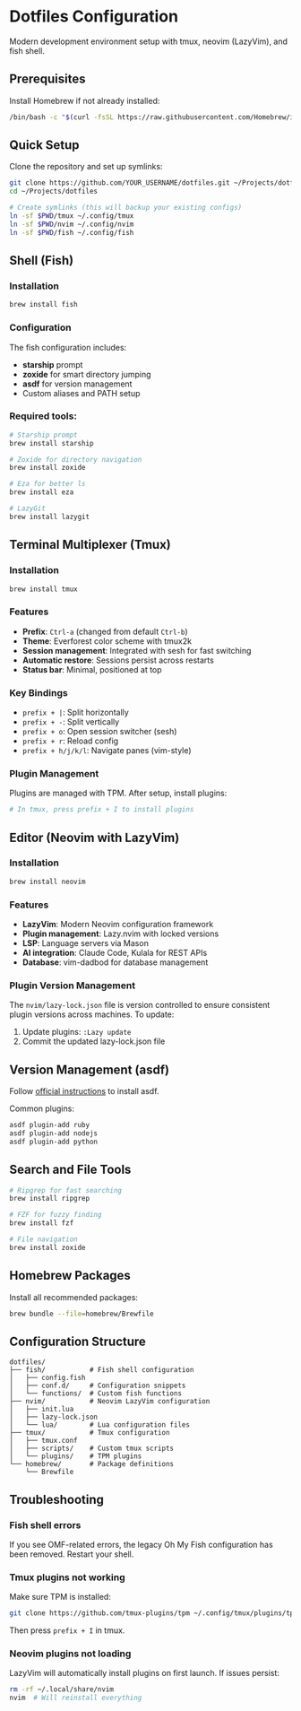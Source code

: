 # Dotfiles Configuration

Modern development environment setup with tmux, neovim (LazyVim), and fish shell.

## Prerequisites

Install Homebrew if not already installed:
```bash
/bin/bash -c "$(curl -fsSL https://raw.githubusercontent.com/Homebrew/install/HEAD/install.sh)"
```

## Quick Setup

Clone the repository and set up symlinks:

```bash
git clone https://github.com/YOUR_USERNAME/dotfiles.git ~/Projects/dotfiles
cd ~/Projects/dotfiles

# Create symlinks (this will backup your existing configs)
ln -sf $PWD/tmux ~/.config/tmux
ln -sf $PWD/nvim ~/.config/nvim  
ln -sf $PWD/fish ~/.config/fish
```

## Shell (Fish)

### Installation
```bash
brew install fish
```

### Configuration
The fish configuration includes:
- **starship** prompt
- **zoxide** for smart directory jumping
- **asdf** for version management
- Custom aliases and PATH setup

### Required tools:
```bash
# Starship prompt
brew install starship

# Zoxide for directory navigation  
brew install zoxide

# Eza for better ls
brew install eza

# LazyGit
brew install lazygit
```

## Terminal Multiplexer (Tmux)

### Installation
```bash
brew install tmux
```

### Features
- **Prefix**: `Ctrl-a` (changed from default `Ctrl-b`)
- **Theme**: Everforest color scheme with tmux2k
- **Session management**: Integrated with sesh for fast switching
- **Automatic restore**: Sessions persist across restarts
- **Status bar**: Minimal, positioned at top

### Key Bindings
- `prefix + |`: Split horizontally
- `prefix + -`: Split vertically  
- `prefix + o`: Open session switcher (sesh)
- `prefix + r`: Reload config
- `prefix + h/j/k/l`: Navigate panes (vim-style)

### Plugin Management
Plugins are managed with TPM. After setup, install plugins:
```bash
# In tmux, press prefix + I to install plugins
```

## Editor (Neovim with LazyVim)

### Installation
```bash
brew install neovim
```

### Features
- **LazyVim**: Modern Neovim configuration framework
- **Plugin management**: Lazy.nvim with locked versions
- **LSP**: Language servers via Mason
- **AI integration**: Claude Code, Kulala for REST APIs
- **Database**: vim-dadbod for database management

### Plugin Version Management
The `nvim/lazy-lock.json` file is version controlled to ensure consistent plugin versions across machines. To update:

1. Update plugins: `:Lazy update` 
2. Commit the updated lazy-lock.json file

## Version Management (asdf)

Follow [official instructions](https://asdf-vm.com/#/core-manage-asdf-vm) to install asdf.

Common plugins:
```bash
asdf plugin-add ruby
asdf plugin-add nodejs  
asdf plugin-add python
```

## Search and File Tools

```bash
# Ripgrep for fast searching
brew install ripgrep

# FZF for fuzzy finding
brew install fzf

# File navigation
brew install zoxide
```

## Homebrew Packages

Install all recommended packages:
```bash
brew bundle --file=homebrew/Brewfile
```

## Configuration Structure

```
dotfiles/
├── fish/           # Fish shell configuration
│   ├── config.fish
│   ├── conf.d/     # Configuration snippets
│   └── functions/  # Custom fish functions
├── nvim/           # Neovim LazyVim configuration  
│   ├── init.lua
│   ├── lazy-lock.json
│   └── lua/        # Lua configuration files
├── tmux/           # Tmux configuration
│   ├── tmux.conf
│   ├── scripts/    # Custom tmux scripts
│   └── plugins/    # TPM plugins
└── homebrew/       # Package definitions
    └── Brewfile
```

## Troubleshooting

### Fish shell errors
If you see OMF-related errors, the legacy Oh My Fish configuration has been removed. Restart your shell.

### Tmux plugins not working
Make sure TPM is installed:
```bash
git clone https://github.com/tmux-plugins/tpm ~/.config/tmux/plugins/tpm
```
Then press `prefix + I` in tmux.

### Neovim plugins not loading
LazyVim will automatically install plugins on first launch. If issues persist:
```bash
rm -rf ~/.local/share/nvim
nvim  # Will reinstall everything
```